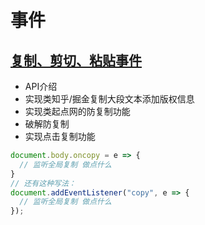 # 事件

## [复制、剪切、粘贴事件](https://juejin.im/post/5b66993ee51d451924734c35)
- API介绍
- 实现类知乎/掘金复制大段文本添加版权信息
- 实现类起点网的防复制功能
- 破解防复制
- 实现点击复制功能

```js
document.body.oncopy = e => {
  // 监听全局复制 做点什么
}
// 还有这种写法：
document.addEventListener("copy", e => {
  // 监听全局复制 做点什么
});
```
